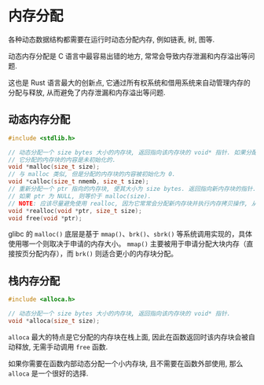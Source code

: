 # 内存分配

各种动态数据结构都需要在运行时动态分配内存, 例如链表, 树, 图等.

动态内存分配是 C 语言中最容易出错的地方, 常常会导致内存泄漏和内存溢出等问题.

这也是 Rust 语言最大的创新点, 它通过所有权系统和借用系统来自动管理内存的分配与释放, 从而避免了内存泄漏和内存溢出等问题.

## 动态内存分配

```c
#include <stdlib.h>

// 动态分配一个 size bytes 大小的内存块, 返回指向该内存块的 void* 指针. 如果分配失败, 返回 NULL.
// 它分配的内存块的内容是未初始化的.
void *malloc(size_t size);
// 与 malloc 类似, 但是分配的内存块的内容被初始化为 0.
void *calloc(size_t nmemb, size_t size);
// 重新分配一个 ptr 指向的内存块, 使其大小为 size bytes. 返回指向新内存块的指针.
// 如果 ptr 为 NULL, 则等价于 malloc(size).
// NOTE: 应该尽量避免使用 realloc, 因为它常常会分配新内存块并执行内存拷贝操作, 从而导致性能下降.
void *realloc(void *ptr, size_t size);
void free(void *ptr);
```

glibc 的 `malloc()` 底层是基于 `mmap()`、`brk()`、`sbrk()` 等系统调用实现的，具体使用哪一个则取决于申请的内存大小。
`mmap()` 主要被用于申请分配大块内存（直接按页分配内存），而 `brk()` 则适合更小的内存块分配。

## 栈内存分配

```c
#include <alloca.h>

// 动态分配一个 size bytes 大小的内存块, 返回指向该内存块的 void* 指针.
void *alloca(size_t size);
```

`alloca` 最大的特点是它分配的内存块在栈上面, 因此在函数返回时该内存块会被自动释放, 无需手动调用 `free` 函数.

如果你需要在函数内部动态分配一个小内存块, 且不需要在函数外部使用, 那么 `alloca` 是一个很好的选择.

